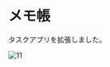# メモ帳

タスクアプリを拡張しました。

![11](https://user-images.githubusercontent.com/28350464/52247149-12124d80-292c-11e9-8a57-9e88db40c537.gif)


